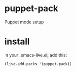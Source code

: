 puppet-pack
===========

Puppet mode setup

# install

in your .emacs-live.el, add this:

```el
(live-add-packs '(puppet-pack))
```
